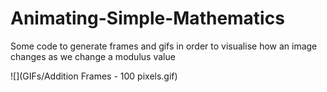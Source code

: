 # Animating-Simple-Mathematics
Some code to generate frames and gifs in order to visualise how an image changes as we change a modulus value

![](GIFs/Addition Frames - 100 pixels.gif)
